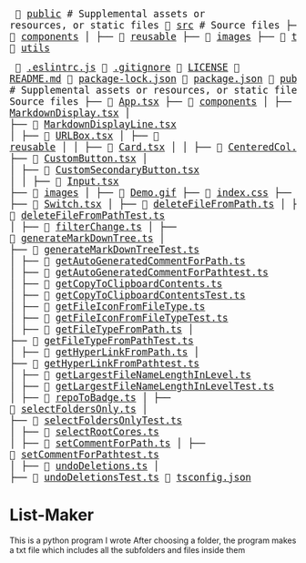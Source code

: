 <big><pre>
📂 [public](./public) # Supplemental assets or resources, or static files
📂 [src](./src) # Source files
├── 📂 [components](./src/components) 
│   ├── 📂 [reusable](./src/components/reusable) 
├── 📂 [images](./src/images) 
├── 📂 [tree](./src/tree) 
├── 📂 [utils](./src/utils) 
</pre></big>

<big><pre>
📜 [.eslintrc.js](./.eslintrc.js) 
📄 [.gitignore](./.gitignore) 
📂 [LICENSE](./LICENSE) 
📄 [README.md](./README.md) 
📄 [package-lock.json](./package-lock.json) 
📄 [package.json](./package.json) 
📂 [public](./public)            # Supplemental assets or resources, or static files
├── 📄 [favicon.ico](./public/favicon.ico) 
├── 📄 [index.html](./public/index.html) 
📂 [src](./src)               # Source files
├── 📄 [App.tsx](./src/App.tsx) 
├── 📂 [components](./src/components) 
│   ├── 📄 [BadgesSection.tsx](./src/components/BadgesSection.tsx) 
│   ├── 📄 [MarkdownDisplay.tsx](./src/components/MarkdownDisplay.tsx) 
│   ├── 📄 [MarkdownDisplayLine.tsx](./src/components/MarkdownDisplayLine.tsx) 
│   ├── 📄 [URLBox.tsx](./src/components/URLBox.tsx) 
│   ├── 📂 [reusable](./src/components/reusable) 
│   │   ├── 📄 [Card.tsx](./src/components/reusable/Card.tsx) 
│   │   ├── 📄 [CenteredCol.tsx](./src/components/reusable/CenteredCol.tsx) 
│   │   ├── 📄 [CustomButton.tsx](./src/components/reusable/CustomButton.tsx) 
│   │   ├── 📄 [CustomSecondaryButton.tsx](./src/components/reusable/CustomSecondaryButton.tsx) 
│   │   ├── 📄 [Input.tsx](./src/components/reusable/Input.tsx) 
├── 📂 [images](./src/images) 
│   ├── 📄 [Demo.gif](./src/images/Demo.gif) 
├── 📄 [index.css](./src/index.css) 
├── 📄 [index.tsx](./src/index.tsx) 
├── 📜 [react-app-env.d.ts](./src/react-app-env.d.ts) 
├── 📂 [tree](./src/tree) 
│   ├── 📄 [constants.ts](./src/tree/constants.ts) 
│   ├── 📄 [index.ts](./src/tree/index.ts) 
│   ├── 📄 [types.ts](./src/tree/types.ts) 
├── 📂 [utils](./src/utils) 
│   ├── 📄 [SelectRootCoresTest.ts](./src/utils/SelectRootCoresTest.ts) 
│   ├── 📄 [Switch.tsx](./src/utils/Switch.tsx) 
│   ├── 📄 [deleteFileFromPath.ts](./src/utils/deleteFileFromPath.ts) 
│   ├── 📄 [deleteFileFromPathTest.ts](./src/utils/deleteFileFromPathTest.ts) 
│   ├── 📄 [filterChange.ts](./src/utils/filterChange.ts) 
│   ├── 📄 [generateMarkDownTree.ts](./src/utils/generateMarkDownTree.ts) 
│   ├── 📄 [generateMarkDownTreeTest.ts](./src/utils/generateMarkDownTreeTest.ts) 
│   ├── 📄 [getAutoGeneratedCommentForPath.ts](./src/utils/getAutoGeneratedCommentForPath.ts) 
│   ├── 📄 [getAutoGeneratedCommentForPathtest.ts](./src/utils/getAutoGeneratedCommentForPathtest.ts) 
│   ├── 📄 [getCopyToClipboardContents.ts](./src/utils/getCopyToClipboardContents.ts) 
│   ├── 📄 [getCopyToClipboardContentsTest.ts](./src/utils/getCopyToClipboardContentsTest.ts) 
│   ├── 📄 [getFileIconFromFileType.ts](./src/utils/getFileIconFromFileType.ts) 
│   ├── 📄 [getFileIconFromFileTypeTest.ts](./src/utils/getFileIconFromFileTypeTest.ts) 
│   ├── 📄 [getFileTypeFromPath.ts](./src/utils/getFileTypeFromPath.ts) 
│   ├── 📄 [getFileTypeFromPathTest.ts](./src/utils/getFileTypeFromPathTest.ts) 
│   ├── 📄 [getHyperLinkFromPath.ts](./src/utils/getHyperLinkFromPath.ts) 
│   ├── 📄 [getHyperLinkFromPathtest.ts](./src/utils/getHyperLinkFromPathtest.ts) 
│   ├── 📄 [getLargestFileNameLengthInLevel.ts](./src/utils/getLargestFileNameLengthInLevel.ts) 
│   ├── 📄 [getLargestFileNameLengthInLevelTest.ts](./src/utils/getLargestFileNameLengthInLevelTest.ts) 
│   ├── 📄 [repoToBadge.ts](./src/utils/repoToBadge.ts) 
│   ├── 📄 [selectFoldersOnly.ts](./src/utils/selectFoldersOnly.ts) 
│   ├── 📄 [selectFoldersOnlyTest.ts](./src/utils/selectFoldersOnlyTest.ts) 
│   ├── 📄 [selectRootCores.ts](./src/utils/selectRootCores.ts) 
│   ├── 📄 [setCommentForPath.ts](./src/utils/setCommentForPath.ts) 
│   ├── 📄 [setCommentForPathtest.ts](./src/utils/setCommentForPathtest.ts) 
│   ├── 📄 [undoDeletions.ts](./src/utils/undoDeletions.ts) 
│   ├── 📄 [undoDeletionsTest.ts](./src/utils/undoDeletionsTest.ts) 
📄 [tsconfig.json](./tsconfig.json) 
</pre></big>
# List-Maker
This is a python program I wrote
After choosing a folder, the program makes a txt file which includes all the subfolders and files inside them
